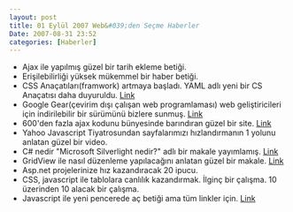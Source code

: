 ```yaml
---
layout: post
title: 01 Eylül 2007 Web&#039;den Seçme Haberler
Date: 2007-08-31 23:52
categories: [Haberler]
---
```


-   Ajax ile yapılmış güzel bir tarih ekleme betiği.
-   Erişilebilirliği yüksek mükemmel bir haber betiği.
-   CSS Anaçatıları(framwork) artmaya başladı. YAML adlı yeni bir CS
    Anaçatısı daha duyuruldu. [Link][2]
-   Google Gear(çevirim dışı çalışan web programlaması) web
    geliştiricileri için indirilebilir bir sürümünü bizlere sunmuş.
    [Link][3]
-   600'den fazla ajax kodunu bünyesinde barındıran güzel bir site.
    [Link][4]
-   Yahoo Javascript Tiyatrosundan sayfalarımızı hızlandırmanın 1 yolunu
    anlatan güzel bir video.
-   C# nedir "Microsoft Silverlight nedir?" adlı bir makale yayımlamış.
    [Link][6]
-   GridView ile nasıl düzenleme yapılacağını anlatan güzel bir makale.
    [Link][7]
-   Asp.net projelerinize hız kazandıracak 20 ipucu.
-   CSS, javascript ile tablolara canlılık kazandırmak. İlginç bir
    çalışma. 10 üzerinden 10 alacak bir çalışma.
-   Javascript ile yeni pencerede aç betiği ama tüm linkler için.
    [Link][10]


  [2]: http://www.yaml.de/en/ "YAML CSS"
  [3]: http://gearsblog.blogspot.com/2007/08/google-gears-02-developer-release-ready.html
    "Google Gear"
  [4]: http://www.ajaxrain.com/ "600 ajax kodu "
  [6]: http://www.csharpnedir.com/makalegoster.asp?Mid=774
    "Microsoft Silverlight"
  [7]: http://community.devexpress.com/blogs/aspnet/archive/2007/08/30/aspxgridview-faq-how-to-enable-editing.aspx
    "GridView"
  [10]: http://www.dynamicdrive.com/dynamicindex8/newwindow2.htm
    "javascript yeni pencere"

